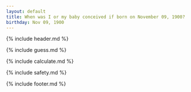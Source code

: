 ```yaml
---
layout: default
title: When was I or my baby conceived if born on November 09, 1900?
birthday: Nov 09, 1900
---
```


{% include header.md %}

{% include guess.md %}

{% include calculate.md %}

{% include safety.md %}

{% include footer.md %}



